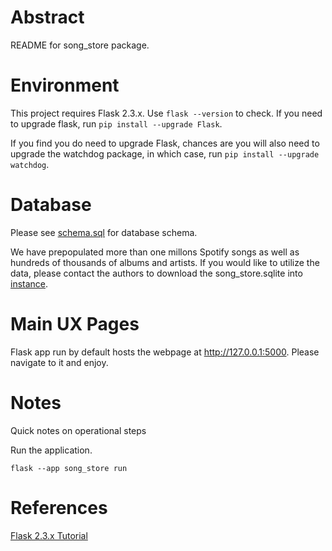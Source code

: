 # Abstract
README for song_store package.

# Environment
This project requires Flask 2.3.x. Use ```flask --version``` to check. If you need to upgrade flask, run ```pip install --upgrade Flask```.

If you find you do need to upgrade Flask, chances are you will also need to upgrade the watchdog package, in which case, run ```pip install --upgrade watchdog```.

# Database
Please see [schema.sql](./song_store/schema.sql) for database schema.

We have prepopulated more than one millons Spotify songs as well as hundreds of thousands of albums and artists. If you would like to utilize the data, please contact the authors to download the song_store.sqlite into [instance](./instance/).

# Main UX Pages
Flask app run by default hosts the webpage at http://127.0.0.1:5000. Please navigate to it and enjoy.

# Notes
Quick notes on operational steps

Run the application.
```
flask --app song_store run
```

# References
[Flask 2.3.x Tutorial](https://flask.palletsprojects.com/en/2.3.x/tutorial/factory/)

